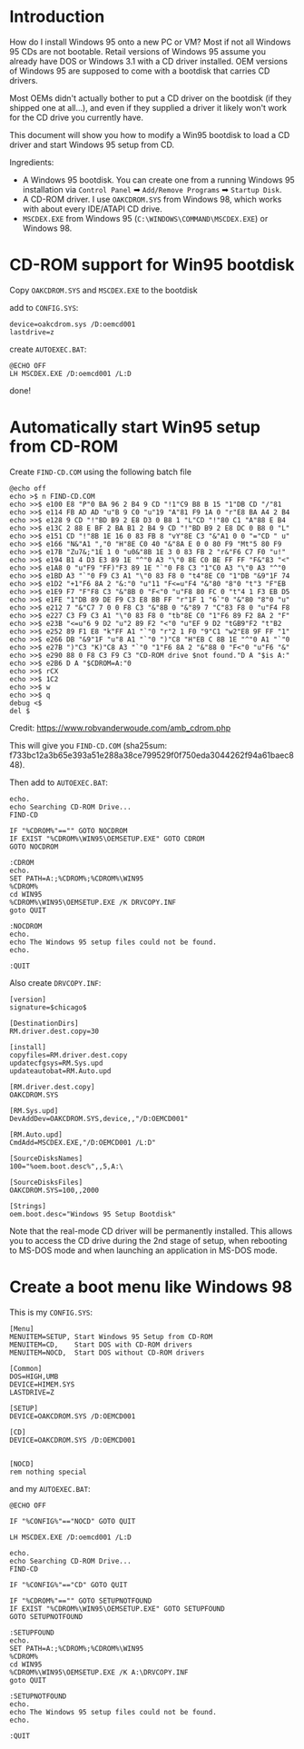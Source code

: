# Introduction

How do I install Windows 95 onto a new PC or VM?
Most if not all Windows 95 CDs are not bootable.
Retail versions of Windows 95 assume you already have DOS or Windows 3.1 with a CD driver installed.
OEM versions of Windows 95 are supposed to come with a bootdisk that carries CD drivers.

Most OEMs didn't actually bother to put a CD driver on the bootdisk (if they shipped one at all...), and
even if they supplied a driver it likely won't work for the CD drive you currently have.

This document will show you how to modify a Win95 bootdisk to load a CD driver and start Windows 95 setup from CD.

Ingredients:

*   A Windows 95 bootdisk. You can create one from a running Windows 95 installation via `Control Panel` ➡ `Add/Remove Programs` ➡ `Startup Disk`.
*   A CD-ROM driver. I use `OAKCDROM.SYS` from Windows 98, which works with about every IDE/ATAPI CD drive.
*   `MSCDEX.EXE` from Windows 95 (`C:\WINDOWS\COMMAND\MSCDEX.EXE`) or Windows 98.

# CD-ROM support for Win95 bootdisk

Copy `OAKCDROM.SYS` and `MSCDEX.EXE` to the bootdisk

add to `CONFIG.SYS`:

    device=oakcdrom.sys /D:oemcd001
    lastdrive=z

create `AUTOEXEC.BAT`:

    @ECHO OFF
    LH MSCDEX.EXE /D:oemcd001 /L:D

done!

# Automatically start Win95 setup from CD-ROM

Create `FIND-CD.COM` using the following batch file

    @echo off
    echo >$ n FIND-CD.COM
    echo >>$ e100 E8 "P"0 BA 96 2 B4 9 CD "!1"C9 B8 B 15 "1"DB CD "/"81
    echo >>$ e114 FB AD AD "u"B 9 C0 "u"19 "A"81 F9 1A 0 "r"E8 BA A4 2 B4
    echo >>$ e128 9 CD "!"BD B9 2 E8 D3 0 B8 1 "L"CD "!"80 C1 "A"88 E B4
    echo >>$ e13C 2 88 E BF 2 BA B1 2 B4 9 CD "!"BD B9 2 E8 DC 0 B8 0 "L"
    echo >>$ e151 CD "!"8B 1E 16 0 83 FB 8 "vY"8E C3 "&"A1 0 0 "="CD " u"
    echo >>$ e166 "N&"A1 ","0 "H"8E C0 40 "&"8A E 0 0 80 F9 "Mt"5 80 F9
    echo >>$ e17B "Zu7&;"1E 1 0 "u0&"8B 1E 3 0 83 FB 2 "r&"F6 C7 F0 "u!"
    echo >>$ e194 B1 4 D3 E3 89 1E "^"0 A3 "\"0 8E C0 BE FF FF "F&"83 "<"
    echo >>$ e1A8 0 "u"F9 "FF)"F3 89 1E "`"0 F8 C3 "1"C0 A3 "\"0 A3 "^"0
    echo >>$ e1BD A3 "`"0 F9 C3 A1 "\"0 83 F8 0 "t4"8E C0 "1"DB "&9"1F 74
    echo >>$ e1D2 "+1"F6 8A 2 "&:"0 "u"11 "F<=u"F4 "&"80 "8"0 "t"3 "F"EB
    echo >>$ e1E9 F7 "F"F8 C3 "&"8B 0 "F<"0 "u"F8 80 FC 0 "t"4 1 F3 EB D5
    echo >>$ e1FE "1"DB 89 DE F9 C3 E8 BB FF "r"1F 1 "6`"0 "&"80 "8"0 "u"
    echo >>$ e212 7 "&"C7 7 0 0 F8 C3 "&"8B 0 "&"89 7 "C"83 F8 0 "u"F4 F8
    echo >>$ e227 C3 F9 C3 A1 "\"0 83 F8 0 "tb"8E C0 "1"F6 89 F2 8A 2 "F"
    echo >>$ e23B "<=u"6 9 D2 "u"2 89 F2 "<"0 "u"EF 9 D2 "tGB9"F2 "t"B2
    echo >>$ e252 89 F1 E8 "k"FF A1 "`"0 "r"2 1 F0 "9"C1 "w2"E8 9F FF "1"
    echo >>$ e266 DB "&9"1F "u"8 A1 "`"0 ")"C8 "H"EB C 8B 1E "^"0 A1 "`"0
    echo >>$ e27B ")"C3 "K)"C8 A3 "`"0 "1"F6 8A 2 "&"88 0 "F<"0 "u"F6 "&"
    echo >>$ e290 88 0 F8 C3 F9 C3 "CD-ROM drive $not found."D A "$is A:"
    echo >>$ e2B6 D A "$CDROM=A:"0
    echo >>$ rCX
    echo >>$ 1C2
    echo >>$ w
    echo >>$ q
    debug <$
    del $

Credit: https://www.robvanderwoude.com/amb_cdrom.php

This will give you `FIND-CD.COM` (sha25sum: f733bc12a3b65e393a51e288a38ce799529f0f750eda3044262f94a61baec848).

Then add to `AUTOEXEC.BAT`:

    echo.
    echo Searching CD-ROM Drive...
    FIND-CD

    IF "%CDROM%"=="" GOTO NOCDROM
    IF EXIST "%CDROM%\WIN95\OEMSETUP.EXE" GOTO CDROM
    GOTO NOCDROM

    :CDROM
    echo.
    SET PATH=A:;%CDROM%;%CDROM%\WIN95
    %CDROM%
    cd WIN95
    %CDROM%\WIN95\OEMSETUP.EXE /K DRVCOPY.INF
    goto QUIT

    :NOCDROM
    echo.
    echo The Windows 95 setup files could not be found.
    echo.

    :QUIT

Also create `DRVCOPY.INF`:

    [version]
    signature=$chicago$

    [DestinationDirs]
    RM.driver.dest.copy=30

    [install]
    copyfiles=RM.driver.dest.copy
    updatecfgsys=RM.Sys.upd
    updateautobat=RM.Auto.upd

    [RM.driver.dest.copy]
    OAKCDROM.SYS

    [RM.Sys.upd]
    DevAddDev=OAKCDROM.SYS,device,,"/D:OEMCD001"

    [RM.Auto.upd]
    CmdAdd=MSCDEX.EXE,"/D:OEMCD001 /L:D"

    [SourceDisksNames]
    100="%oem.boot.desc%",,5,A:\

    [SourceDisksFiles]
    OAKCDROM.SYS=100,,2000

    [Strings]
    oem.boot.desc="Windows 95 Setup Bootdisk"

Note that the real-mode CD driver will be permanently installed. This allows you to access the CD drive during the 2nd stage of setup, when rebooting to MS-DOS mode and when launching an application in MS-DOS mode.

# Create a boot menu like Windows 98

This is my `CONFIG.SYS`:

    [Menu]
    MENUITEM=SETUP, Start Windows 95 Setup from CD-ROM
    MENUITEM=CD,    Start DOS with CD-ROM drivers
    MENUITEM=NOCD,  Start DOS without CD-ROM drivers

    [Common]
    DOS=HIGH,UMB
    DEVICE=HIMEM.SYS
    LASTDRIVE=Z

    [SETUP]
    DEVICE=OAKCDROM.SYS /D:OEMCD001

    [CD]
    DEVICE=OAKCDROM.SYS /D:OEMCD001


    [NOCD]
    rem nothing special

and my `AUTOEXEC.BAT`:

    @ECHO OFF

    IF "%CONFIG%"=="NOCD" GOTO QUIT

    LH MSCDEX.EXE /D:oemcd001 /L:D

    echo.
    echo Searching CD-ROM Drive...
    FIND-CD

    IF "%CONFIG%"=="CD" GOTO QUIT

    IF "%CDROM%"=="" GOTO SETUPNOTFOUND
    IF EXIST "%CDROM%\WIN95\OEMSETUP.EXE" GOTO SETUPFOUND
    GOTO SETUPNOTFOUND

    :SETUPFOUND
    echo.
    SET PATH=A:;%CDROM%;%CDROM%\WIN95
    %CDROM%
    cd WIN95
    %CDROM%\WIN95\OEMSETUP.EXE /K A:\DRVCOPY.INF
    goto QUIT

    :SETUPNOTFOUND
    echo.
    echo The Windows 95 setup files could not be found.
    echo.

    :QUIT
